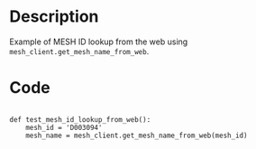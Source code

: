 # Description
Example of MESH ID lookup from the web using `mesh_client.get_mesh_name_from_web`.

# Code
```

def test_mesh_id_lookup_from_web():
    mesh_id = 'D003094'
    mesh_name = mesh_client.get_mesh_name_from_web(mesh_id)

```
